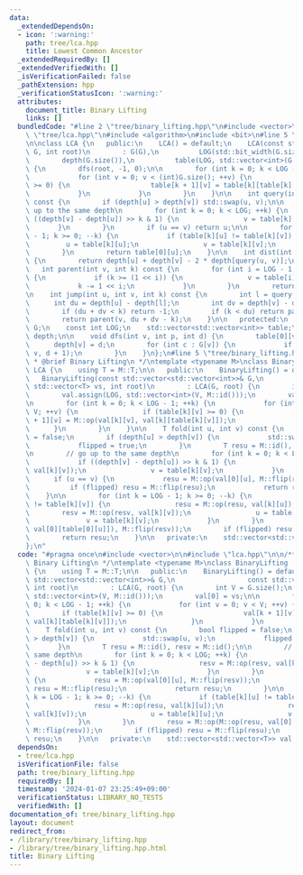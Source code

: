 ```yaml
---
data:
  _extendedDependsOn:
  - icon: ':warning:'
    path: tree/lca.hpp
    title: Lowest Common Ancestor
  _extendedRequiredBy: []
  _extendedVerifiedWith: []
  _isVerificationFailed: false
  _pathExtension: hpp
  _verificationStatusIcon: ':warning:'
  attributes:
    document_title: Binary Lifting
    links: []
  bundledCode: "#line 2 \"tree/binary_lifting.hpp\"\n#include <vector>\n\n#line 2\
    \ \"tree/lca.hpp\"\n#include <algorithm>\n#include <bit>\n#line 5 \"tree/lca.hpp\"\
    \n\nclass LCA {\n   public:\n    LCA() = default;\n    LCA(const std::vector<std::vector<int>>&\
    \ G, int root)\n        : G(G),\n          LOG(std::bit_width(G.size())),\n  \
    \        depth(G.size()),\n          table(LOG, std::vector<int>(G.size(), -1))\
    \ {\n        dfs(root, -1, 0);\n\n        for (int k = 0; k < LOG - 1; ++k) {\n\
    \            for (int v = 0; v < (int)G.size(); ++v) {\n                if (table[k][v]\
    \ >= 0) {\n                    table[k + 1][v] = table[k][table[k][v]];\n    \
    \            }\n            }\n        }\n    }\n\n    int query(int u, int v)\
    \ const {\n        if (depth[u] > depth[v]) std::swap(u, v);\n\n        // go\
    \ up to the same depth\n        for (int k = 0; k < LOG; ++k) {\n            if\
    \ ((depth[v] - depth[u]) >> k & 1) {\n                v = table[k][v];\n     \
    \       }\n        }\n        if (u == v) return u;\n\n        for (int k = LOG\
    \ - 1; k >= 0; --k) {\n            if (table[k][u] != table[k][v]) {\n       \
    \         u = table[k][u];\n                v = table[k][v];\n            }\n\
    \        }\n        return table[0][u];\n    }\n\n    int dist(int u, int v) const\
    \ {\n        return depth[u] + depth[v] - 2 * depth[query(u, v)];\n    }\n\n \
    \   int parent(int v, int k) const {\n        for (int i = LOG - 1; i >= 0; --i)\
    \ {\n            if (k >= (1 << i)) {\n                v = table[i][v];\n    \
    \            k -= 1 << i;\n            }\n        }\n        return v;\n    }\n\
    \n    int jump(int u, int v, int k) const {\n        int l = query(u, v);\n  \
    \      int du = depth[u] - depth[l];\n        int dv = depth[v] - depth[l];\n\
    \        if (du + dv < k) return -1;\n        if (k < du) return parent(u, k);\n\
    \        return parent(v, du + dv - k);\n    }\n\n   protected:\n    const std::vector<std::vector<int>>&\
    \ G;\n    const int LOG;\n    std::vector<std::vector<int>> table;\n    std::vector<int>\
    \ depth;\n\n    void dfs(int v, int p, int d) {\n        table[0][v] = p;\n  \
    \      depth[v] = d;\n        for (int c : G[v]) {\n            if (c != p) dfs(c,\
    \ v, d + 1);\n        }\n    }\n};\n#line 5 \"tree/binary_lifting.hpp\"\n\n/**\n\
    \ * @brief Binary Lifting\n */\ntemplate <typename M>\nclass BinaryLifting : public\
    \ LCA {\n    using T = M::T;\n\n   public:\n    BinaryLifting() = default;\n \
    \   BinaryLifting(const std::vector<std::vector<int>>& G,\n                  const\
    \ std::vector<T> vs, int root)\n        : LCA(G, root) {\n        int V = G.size();\n\
    \        val.assign(LOG, std::vector<int>(V, M::id()));\n        val[0] = vs;\n\
    \n        for (int k = 0; k < LOG - 1; ++k) {\n            for (int v = 0; v <\
    \ V; ++v) {\n                if (table[k][v] >= 0) {\n                    val[k\
    \ + 1][v] = M::op(val[k][v], val[k][table[k][v]]);\n                }\n      \
    \      }\n        }\n    }\n\n    T fold(int u, int v) const {\n        bool flipped\
    \ = false;\n        if (depth[u] > depth[v]) {\n            std::swap(u, v);\n\
    \            flipped = true;\n        }\n        T resu = M::id(), resv = M::id();\n\
    \n        // go up to the same depth\n        for (int k = 0; k < LOG; ++k) {\n\
    \            if ((depth[v] - depth[u]) >> k & 1) {\n                resv = M::op(resv,\
    \ val[k][v]);\n                v = table[k][v];\n            }\n        }\n  \
    \      if (u == v) {\n            resu = M::op(val[0][u], M::flip(resv));\n  \
    \          if (flipped) resu = M::flip(resu);\n            return resu;\n    \
    \    }\n\n        for (int k = LOG - 1; k >= 0; --k) {\n            if (table[k][u]\
    \ != table[k][v]) {\n                resu = M::op(resu, val[k][u]);\n        \
    \        resv = M::op(resv, val[k][v]);\n                u = table[k][u];\n  \
    \              v = table[k][v];\n            }\n        }\n        resu = M::op(M::op(resu,\
    \ val[0][table[0][u]]), M::flip(resv));\n        if (flipped) resu = M::flip(resu);\n\
    \        return resu;\n    }\n\n   private:\n    std::vector<std::vector<T>> val;\n\
    };\n"
  code: "#pragma once\n#include <vector>\n\n#include \"lca.hpp\"\n\n/**\n * @brief\
    \ Binary Lifting\n */\ntemplate <typename M>\nclass BinaryLifting : public LCA\
    \ {\n    using T = M::T;\n\n   public:\n    BinaryLifting() = default;\n    BinaryLifting(const\
    \ std::vector<std::vector<int>>& G,\n                  const std::vector<T> vs,\
    \ int root)\n        : LCA(G, root) {\n        int V = G.size();\n        val.assign(LOG,\
    \ std::vector<int>(V, M::id()));\n        val[0] = vs;\n\n        for (int k =\
    \ 0; k < LOG - 1; ++k) {\n            for (int v = 0; v < V; ++v) {\n        \
    \        if (table[k][v] >= 0) {\n                    val[k + 1][v] = M::op(val[k][v],\
    \ val[k][table[k][v]]);\n                }\n            }\n        }\n    }\n\n\
    \    T fold(int u, int v) const {\n        bool flipped = false;\n        if (depth[u]\
    \ > depth[v]) {\n            std::swap(u, v);\n            flipped = true;\n \
    \       }\n        T resu = M::id(), resv = M::id();\n\n        // go up to the\
    \ same depth\n        for (int k = 0; k < LOG; ++k) {\n            if ((depth[v]\
    \ - depth[u]) >> k & 1) {\n                resv = M::op(resv, val[k][v]);\n  \
    \              v = table[k][v];\n            }\n        }\n        if (u == v)\
    \ {\n            resu = M::op(val[0][u], M::flip(resv));\n            if (flipped)\
    \ resu = M::flip(resu);\n            return resu;\n        }\n\n        for (int\
    \ k = LOG - 1; k >= 0; --k) {\n            if (table[k][u] != table[k][v]) {\n\
    \                resu = M::op(resu, val[k][u]);\n                resv = M::op(resv,\
    \ val[k][v]);\n                u = table[k][u];\n                v = table[k][v];\n\
    \            }\n        }\n        resu = M::op(M::op(resu, val[0][table[0][u]]),\
    \ M::flip(resv));\n        if (flipped) resu = M::flip(resu);\n        return\
    \ resu;\n    }\n\n   private:\n    std::vector<std::vector<T>> val;\n};"
  dependsOn:
  - tree/lca.hpp
  isVerificationFile: false
  path: tree/binary_lifting.hpp
  requiredBy: []
  timestamp: '2024-01-07 23:25:49+09:00'
  verificationStatus: LIBRARY_NO_TESTS
  verifiedWith: []
documentation_of: tree/binary_lifting.hpp
layout: document
redirect_from:
- /library/tree/binary_lifting.hpp
- /library/tree/binary_lifting.hpp.html
title: Binary Lifting
---
```

